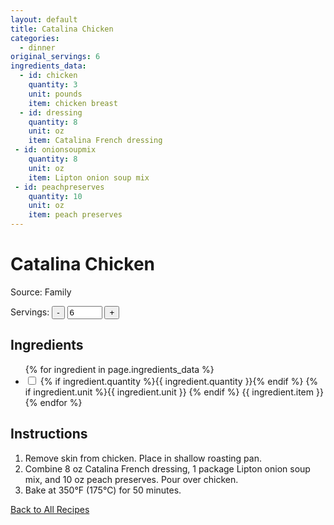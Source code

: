 ```yaml
---
layout: default
title: Catalina Chicken 
categories:
  - dinner
original_servings: 6
ingredients_data:
  - id: chicken
    quantity: 3
    unit: pounds
    item: chicken breast
  - id: dressing
    quantity: 8
    unit: oz
    item: Catalina French dressing
 - id: onionsoupmix
    quantity: 8
    unit: oz
    item: Lipton onion soup mix
 - id: peachpreserves
    quantity: 10
    unit: oz
    item: peach preserves
---
```


# Catalina Chicken

<p>
  Source: Family
</p>

<div class="servings-spinner-container">
    <label for="servings-input">Servings:</label>
    <button id="decrease-servings">-</button>
    <input type="number" id="servings-input" value="6" min="1" max="99">
    <button id="increase-servings">+</button>
</div>

## Ingredients

<ul class="ingredient-list">
  {% for ingredient in page.ingredients_data %}
  <li data-ingredient-id="{{ ingredient.id }}" data-original-quantity="{{ ingredient.quantity }}">
    <input type="checkbox" id="ingredient{{ forloop.index }}" name="ingredient{{ forloop.index }}">
    <label for="ingredient{{ forloop.index }}">
      <span class="ingredient-quantity">
        {% if ingredient.quantity %}{{ ingredient.quantity }}{% endif %}
      </span>
      {% if ingredient.unit %}{{ ingredient.unit }} {% endif %}
      <span class="ingredient-item">{{ ingredient.item }}</span>
    </label>
  </li>
  {% endfor %}
</ul>

## Instructions
1. Remove skin from chicken. Place in shallow roasting pan.
2. Combine 
   <span class="inst-quantity" data-ingredient-id="dressing">8</span> oz Catalina French dressing, 
   <span class="inst-quantity" data-ingredient-id="onionsoupmix">1</span> package Lipton onion soup mix, and
   <span class="inst-quantity" data-ingredient-id="peachpreserves">10</span> oz peach preserves. Pour over chicken.
3. Bake at 350°F (175°C) for 50 minutes.



[Back to All Recipes](/recipes/)
